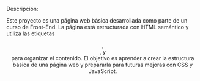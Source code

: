 Descripción:

Este proyecto es una página web básica desarrollada como parte de un curso de Front-End. La página está estructurada con HTML semántico y utiliza las etiquetas <header>, <main>, y <footer> para organizar el contenido. El objetivo es aprender a crear la estructura básica de una página web y prepararla para futuras mejoras con CSS y JavaScript.
